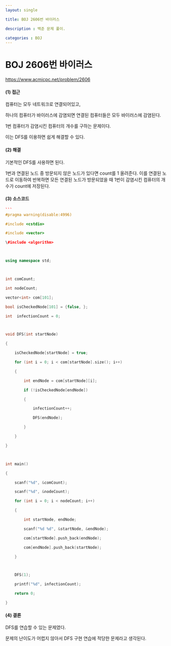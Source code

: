 ```yaml
---
layout: single 

title: BOJ 2606번 바이러스

description : 백준 문제 풀이.

categories : BOJ
---
```



# BOJ 2606번 바이러스



https://www.acmicpc.net/problem/2606



####  **(1) 접근**

컴퓨터는 모두 네트워크로 연결되어있고, 

하나의 컴퓨터가 바이러스에 감염되면 연결된 컴퓨터들은 모두 바이러스에 감염된다.

1번 컴퓨터가 감염시킨 컴퓨터의 개수를 구하는 문제이다. 

이는 DFS를 이용하면 쉽게 해결할 수 있다.



#### **(2) 해결**

기본적인 DFS를 사용하면 된다.

1번과 연결된 노드 중 방문되지 않은 노드가 있다면 count를 1 올려준다. 이를 연결된 노드로 이동하여 반복하면 모든 연결된 노드가 방문되었을 때 1번이 감염시킨 컴퓨터의 개수가 count에 저장된다. 



#### **(3) 소스코드** 

~~~c++
```
#pragma warning(disable:4996)

#include <cstdio>

#include <vector>

\#include <algorithm>



using namespace std;



int comCount;

int nodeCount;

vector<int> com[101];

bool isCheckedNode[101] = {false, };

int  infectionCount = 0;



void DFS(int startNode)

{

​    isCheckedNode[startNode] = true;

​    for (int i = 0; i < com[startNode].size(); i++)

​    {

​        int endNode = com[startNode][i];

​        if (!isCheckedNode[endNode])

​        {

​            infectionCount++;

​            DFS(endNode);

​        }

​    }

}



int main()

{

​    scanf("%d", &comCount);

​    scanf("%d", &nodeCount);

​    for (int i = 0; i < nodeCount; i++)

​    {

​        int startNode, endNode;

​        scanf("%d %d", &startNode, &endNode);

​        com[startNode].push_back(endNode);

​        com[endNode].push_back(startNode);

​    }



​    DFS(1);

​    printf("%d", infectionCount);

​    return 0;

}
~~~



#### **(4) 결론**

DFS를 연습할 수 있는 문제였다.

문제의 난이도가 어렵지 않아서 DFS 구현 연습에 적당한 문제라고 생각된다.






